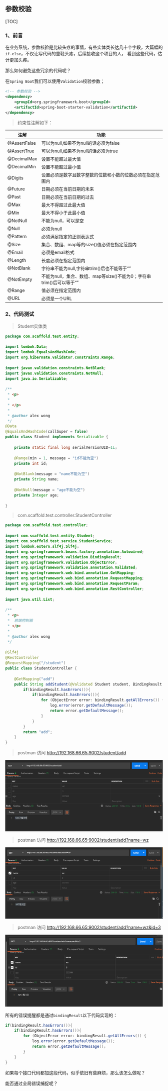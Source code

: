 ## 参数校验

[TOC]

### 1、前言

在业务系统，参数校验是比较头疼的事情，有些实体类长达几十个字段，大篇幅的`if-else`，不仅让写代码的童鞋头疼，后续接收这个项目的人， 看到这些代码，估计更加头疼。

那么如何避免这些冗余的代码呢？

在`Spring Boot`我们可以使用`Validation`校验参数；

~~~xml
<!-- 参数校验 -->
<dependency>
    <groupId>org.springframework.boot</groupId>
    <artifactId>spring-boot-starter-validation</artifactId>
</dependency>
~~~

> 约束性注解如下：

| 注解         | 功能                                                         |
| ------------ | ------------------------------------------------------------ |
| @AssertFalse | 可以为null,如果不为null的话必须为false                       |
| @AssertTrue  | 可以为null,如果不为null的话必须为true                        |
| @DecimalMax  | 设置不能超过最大值                                           |
| @DecimalMin  | 设置不能超过最小值                                           |
| @Digits      | 设置必须是数字且数字整数的位数和小数的位数必须在指定范围内   |
| @Future      | 日期必须在当前日期的未来                                     |
| @Past        | 日期必须在当前日期的过去                                     |
| @Max         | 最大不得超过此最大值                                         |
| @Min         | 最大不得小于此最小值                                         |
| @NotNull     | 不能为null，可以是空                                         |
| @Null        | 必须为null                                                   |
| @Pattern     | 必须满足指定的正则表达式                                     |
| @Size        | 集合、数组、map等的size()值必须在指定范围内                  |
| @Email       | 必须是email格式                                              |
| @Length      | 长度必须在指定范围内                                         |
| @NotBlank    | 字符串不能为null,字符串trim()后也不能等于“”                  |
| @NotEmpty    | 不能为null，集合、数组、map等size()不能为0；字符串trim()后可以等于“” |
| @Range       | 值必须在指定范围内                                           |
| @URL         | 必须是一个URL                                                |

### 2、代码测试

> Student实体类

~~~java
package com.scaffold.test.entity;

import lombok.Data;
import lombok.EqualsAndHashCode;
import org.hibernate.validator.constraints.Range;

import javax.validation.constraints.NotBlank;
import javax.validation.constraints.NotNull;
import java.io.Serializable;

/**
 * <p>
 * 
 * </p>
 *
 * @author alex wong
 */
@Data
@EqualsAndHashCode(callSuper = false)
public class Student implements Serializable {

    private static final long serialVersionUID=1L;

    @Range(min = 1, message = "id不能为空")
    private int id;

    @NotBlank(message = "name不能为空")
    private String name;

    @NotNull(message = "age不能为空")
    private Integer age;

}
~~~

> com.scaffold.test.controller.StudentController

~~~java
package com.scaffold.test.controller;

import com.scaffold.test.entity.Student;
import com.scaffold.test.service.StudentService;
import lombok.extern.slf4j.Slf4j;
import org.springframework.beans.factory.annotation.Autowired;
import org.springframework.validation.BindingResult;
import org.springframework.validation.ObjectError;
import org.springframework.validation.annotation.Validated;
import org.springframework.web.bind.annotation.GetMapping;
import org.springframework.web.bind.annotation.RequestMapping;
import org.springframework.web.bind.annotation.RequestParam;
import org.springframework.web.bind.annotation.RestController;

import java.util.List;

/**
 * <p>
 *  前端控制器
 * </p>
 *
 * @author alex wong
 */

@Slf4j
@RestController
@RequestMapping("/student")
public class StudentController {
    
    @GetMapping("add")
    public String addStudent(@Validated Student student, BindingResult bindingResult){
        if(bindingResult.hasErrors()){
            if(bindingResult.hasErrors()){
                for (ObjectError error: bindingResult.getAllErrors()) {
                    log.error(error.getDefaultMessage());
                    return error.getDefaultMessage();
                }
            }
        }
        return "add";
    }
}
~~~

> postman 访问 http://192.168.66.65:9002/student/add

![1601293777192](%E5%8F%82%E6%95%B0%E6%A0%A1%E9%AA%8C.assets/1601293777192.png)

> postman 访问 http://192.168.66.65:9002/student/add?name=wz

![1601293702229](%E5%8F%82%E6%95%B0%E6%A0%A1%E9%AA%8C.assets/1601293702229.png)

> postman 访问 http://192.168.66.65:9002/student/add?name=wz&id=3

![1601293806984](%E5%8F%82%E6%95%B0%E6%A0%A1%E9%AA%8C.assets/1601293806984.png)

所有的错误提醒都是通过`bindingResult`以下代码实现的：

~~~java
if(bindingResult.hasErrors()){
    if(bindingResult.hasErrors()){
        for (ObjectError error: bindingResult.getAllErrors()) {
            log.error(error.getDefaultMessage());
            return error.getDefaultMessage();
        }
    }
}
~~~

如果每个接口代码都加这段代码，似乎依旧有些麻烦，那么该怎么做呢？

能否通过全局错误捕捉呢？

